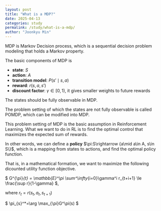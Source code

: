 ```yaml
---
layout: post
title: "What is a MDP?"
date: 2025-04-13
categories: study
permalink: /study/what-is-a-mdp/
author: "Joonkyu Min"
---
```


MDP is Markov Decision process, which is a sequential decision problem modeling that holds a Markov property.

The basic components of MDP is 
- **state**: $S$
- **action**: $A$
- **transition model**: $P(s'\mid s,a)$
- **reward**: $r(s, a, s')$
- **discount factor**: $\gamma \in[0,1)$, it gives smaller weights to future rewards

The states should be fully observable in MDP.

The problem setting of which the states are not fully observable is called POMDP, which can be modified into MDP.

This problem setting of MDP is the basic assumption in Reinforcement Learning.
What we want to do in RL is to find the optimal control that maximizes the expected sum of rewards.

In other words, we can define a **policy** 
$\pi:S\rightarrow \{a\mid a\in A, s\in S\\}$, 
which is a mapping from states to actions, and find the optimal policy function.

That is, in a mathematical formation, we want to maximize the following dicounted utility function objective.

$
G^{\pi}_{t} = \mathbb{E}^\pi \sum^\infty_{i=0}\gamma^i r_{t+i+1} \le \frac{\sup r}{1-\gamma}
$, 

where $r_{t} = r(s_{t},a_{t},s_{t+1})$

$
\pi_{s}^*=\arg \max_{\pi}G^\pi(s)
$

